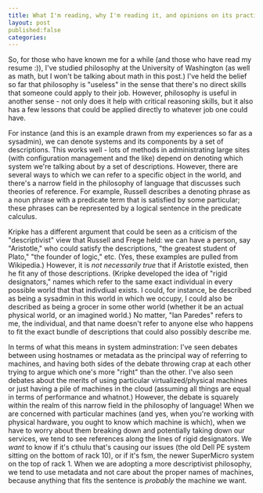 ```yaml
---
title: What I'm reading, why I'm reading it, and opinions on its practical effects in my work life.
layout: post
published:false
categories:
---
```


So, for those who have known me for a while (and those who have read my resume :)), I've studied philosophy at the University of Washington (as well as math, but I won't be talking about math in this post.)  I've held the belief so far that philosophy is "useless" in the sense that there's no direct skills that someone could apply to their job.  However, philosophy is useful in another sense - not only does it help with critical reasoning skills, but it also has a few lessons that could be applied directly to whatever job one could have.

For instance (and this is an example drawn from my experiences so far as a sysadmin), we can denote systems and its components by a set of descriptions.  This works well - lots of methods in administrating large sites (with configuration management and the like) depend on denoting which system we're talking about by a set of descriptions.  However, there are several ways to which we can refer to a specific object in the world, and there's a narrow field in the philosophy of language that discusses such theories of reference.  For example, Russell describes a denoting phrase as a noun phrase with a predicate term that is satisfied by some particular; these phrases can be represented by a logical sentence in the predicate calculus.

Kripke has a different argument that could be seen as a criticism of the "descriptivist" view that Russell and Frege held: we can have a person, say "Aristotle," who could satisfy the descriptions, "the greatest student of Plato," "the founder of logic," etc. (Yes, these examples are pulled from Wikipedia.)  However, it is *not necessarily true* that if Aristotle existed, then he fit any of those descriptions.  (Kripke developed the idea of "rigid designators," names which refer to the same exact individual in every possible world that that indivdiual exists.  I could, for instance, be described as being a sysadmin in this world in which we occupy, I could also be described as being a grocer in some other world (whether it be an actual physical world, or an imagined world.)  No matter, "Ian Paredes" refers to me, the individual, and that name doesn't refer to anyone else who happens to fit the exact bundle of descriptions that could also possibly describe me.

In terms of what this means in system adminstration: I've seen debates between using hostnames or metadata as the principal way of referring to machines, and having both sides of the debate throwing crap at each other trying to argue which one's more "right" than the other.  I've also seen debates about the merits of using particular virtualized/physical machines or just having a pile of machines in the cloud (assuming all things are equal in terms of performance and whatnot.)  However, the debate is squarely within the realm of this narrow field in the philosophy of language!  When we are concerned with particular machines (and yes, when you're working with physical hardware, you ought to know which machine is which), when we have to worry about them breaking down and potentially taking down our services, we tend to see references along the lines of rigid designators.  We *want* to know if it's cthulu that's causing our issues (the old Dell PE system sitting on the bottom of rack 10), or if it's fsm, the newer SuperMicro system on the top of rack 1.  When we are adopting a more descriptivist philosophy, we tend to use metadata and not care about the proper names of machines, because anything that fits the sentence is *probably* the machine we want.